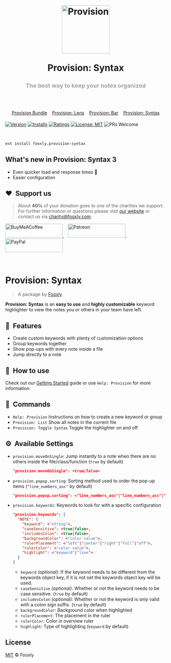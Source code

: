 <h1 align="center">
  <p align="center">
    <a title="Provision" href="https://marketplace.visualstudio.com/items?itemName=fooxly.provision-syntax">
      <img src="https://developer.fooxly.com/provision/assets/images/icon.png" alt="Provision" height="150" />
    </a>
  </p>
  <p>Provision: Syntax</p>
  <p style="color: #A2A2A2; font-size: 18px;">The best way to keep your notes organized</p>
  <br>
  <p style="color: #3366BB; font-size: 14px; font-weight: normal;">
    <a href="https://marketplace.visualstudio.com/items?itemName=fooxly.provision">Provision Bundle</a>&nbsp;&nbsp;&nbsp;
    <a href="https://marketplace.visualstudio.com/items?itemName=fooxly.provision-lens">Provision: Lens</a>&nbsp;&nbsp;&nbsp;
    <a href="https://marketplace.visualstudio.com/items?itemName=fooxly.provision-bar">Provision: Bar</a>&nbsp;&nbsp;&nbsp;
    <a href="https://marketplace.visualstudio.com/items?itemName=fooxly.provision-syntax">Provision: Syntax</a>
  </p>
</h1>

[![Version](https://vsmarketplacebadge.apphb.com/version-short/fooxly.provision-syntax.svg)](https://marketplace.visualstudio.com/items?itemName=fooxly.provision-syntax)
[![Installs](https://vsmarketplacebadge.apphb.com/installs-short/fooxly.provision-syntax.svg)](https://marketplace.visualstudio.com/items?itemName=fooxly.provision-syntax)
[![Ratings](https://vsmarketplacebadge.apphb.com/rating-short/fooxly.provision-syntax.svg)](https://marketplace.visualstudio.com/items?itemName=fooxly.provision-syntax)
[![License: MIT](https://img.shields.io/badge/License-MIT-brightgreen.svg)](https://github.com/Fooxly/vscode-provision-syntax/blob/master/LICENSE)
![PRs Welcome](https://img.shields.io/badge/PRs-welcome-brightgreen.svg)

<br />

```sh
ext install fooxly.provision-syntax
```

## What's new in Provision: Syntax 3

* Even quicker load and response times 🚀
* Easier configuration

## ❤️&nbsp; Support us

> About **40%** of your donation goes to one of the charities we support. For further information or questions please visit [our website](https://www.fooxly.com/charity) or contact us via [charity@fooxly.com](mailto:charity@fooxly.com).

<p>
  <a title="BuyMeACoffee" href="https://www.buymeacoffee.com/fooxly">
    <img src="https://developer.fooxly.com/general/assets/images/buymeacoffee.png" alt="BuyMeACoffee" width="180" height="43" />
  </a>&nbsp;&nbsp;
  <a title="Patreon" href="https://www.patreon.com/fooxly">
    <img src="https://developer.fooxly.com/general/assets/images/patreon.png" alt="Patreon" width="180" height="43" />
  </a>&nbsp;&nbsp;
  <a title="PayPal" href="https://www.paypal.com/cgi-bin/webscr?cmd=_s-xclick&hosted_button_id=3GEYSYZFXV9GE">
    <img src="https://developer.fooxly.com/general/assets/images/paypal.png" alt="PayPal" width="180" height="43" />
  </a>
</p>

<br/>

# Provision: Syntax

> A package by [Fooxly](https://www.fooxly.com).

**Provision: Syntax** is an **easy to use** and **highly customizable** keyword highlighter
to view the notes you or others in your team have left.

## 📐 &nbsp;Features

* Create custom keywords with plenty of customization options
* Group keywords together
* Show pop-ups with every note inside a file
* Jump directly to a note

## 📙 &nbsp;How to use

Check out our [Getting Started](https://developer.fooxly.com/extensions/provision/guide) guide or use `Help: Provision` for more information.

## 📕 &nbsp;Commands

* `Help: Provision` Instructions on how to create a new keyword or group
* `Provision: List` Show all notes in the current file
* `Provision: Toggle Syntax` Toggle the highlighter on and off

## ⚙️ &nbsp;Available Settings

* `provision.moveOnSingle`: Jump instantly to a note when there are no others inside the file/class/function (`true` by default)

  ```json
  "provision.moveOnSingle": <true|false>
  ```

* `provision.popup.sorting`: Sorting method used to order the pop-up items (`"line_numbers_asc"` by default)

  ```json
  "provision.popup.sorting": <"line_numbers_asc"|"line_numbers_asc"|"category">
  ```

* `provision.keywords`: Keywords to look for with a specific configuration

  ```json
  "provision.keywords": {
    "NOTE": {
      "keyword": <"string">,
      "caseSensitive": <true|false>,
      "includesColon": <true|false>,
      "backgroundColor": <"color value">,
      "rulerPlacement": <"left"|"center"|"right"|"full"|"off">,
      "rulerColor": <"color value">,
      "highlight": <"keyword"|"line">
    }
  }
  ```

  * `keyword` *(optional)*: If the keyword needs to be different from the keywords object key, if it is not set the keywords object key will be used.
  * `caseSensitive` *(optional)*: Whether or not the keyword needs to be case sensitive. (`true` by default)
  * `includesColon` *(optional)*: Whether or not the keyword is only valid with a colon sign suffix. (`true` by default)
  * `backgroundColor`: Background color when highlighted
  * `rulerPlacement`: The placement in the ruler
  * `rulerColor`: Color in overview ruler
  * `highlight`: Type of highlighting (`keyword` by default)

## License

[MIT](https://github.com/Fooxly/vscode-provision-syntax/blob/master/LICENSE) &copy; Fooxly
